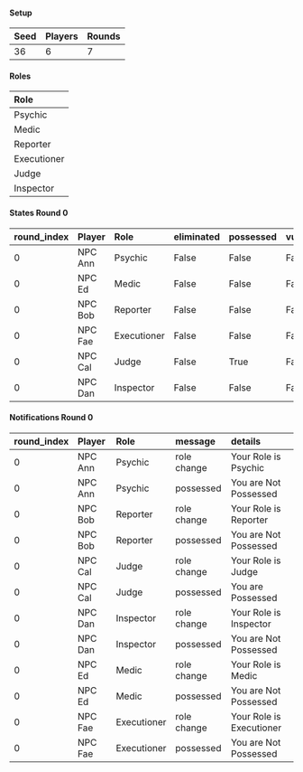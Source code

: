 #### Setup
| Seed | Players | Rounds  |
| :----| :-------| :------ |
| 36   | 6       | 7       |

#### Roles
| Role         |
| :----------- |
| Psychic      |
| Medic        |
| Reporter     |
| Executioner  |
| Judge        |
| Inspector    |

#### States Round 0
| round_index | Player  | Role        | eliminated | possessed | vulnerable | cool_down | active | cleansed_index | last_action_index  |
| :-----------| :-------| :-----------| :----------| :---------| :----------| :---------| :------| :--------------| :----------------- |
| 0           | NPC Ann | Psychic     | False      | False     | False      | 0         | True   | 0              | 0                  |
| 0           | NPC Ed  | Medic       | False      | False     | False      | 0         | True   | 0              | 0                  |
| 0           | NPC Bob | Reporter    | False      | False     | False      | 0         | True   | 0              | 0                  |
| 0           | NPC Fae | Executioner | False      | False     | False      | 0         | True   | 0              | 0                  |
| 0           | NPC Cal | Judge       | False      | True      | False      | 0         | True   | 0              | 0                  |
| 0           | NPC Dan | Inspector   | False      | False     | False      | 0         | True   | 0              | 0                  |

#### Notifications Round 0
| round_index | Player  | Role        | message     | details                   |
| :-----------| :-------| :-----------| :-----------| :------------------------ |
| 0           | NPC Ann | Psychic     | role change | Your Role is Psychic      |
| 0           | NPC Ann | Psychic     | possessed   | You are Not Possessed     |
| 0           | NPC Bob | Reporter    | role change | Your Role is Reporter     |
| 0           | NPC Bob | Reporter    | possessed   | You are Not Possessed     |
| 0           | NPC Cal | Judge       | role change | Your Role is Judge        |
| 0           | NPC Cal | Judge       | possessed   | You are Possessed         |
| 0           | NPC Dan | Inspector   | role change | Your Role is Inspector    |
| 0           | NPC Dan | Inspector   | possessed   | You are Not Possessed     |
| 0           | NPC Ed  | Medic       | role change | Your Role is Medic        |
| 0           | NPC Ed  | Medic       | possessed   | You are Not Possessed     |
| 0           | NPC Fae | Executioner | role change | Your Role is Executioner  |
| 0           | NPC Fae | Executioner | possessed   | You are Not Possessed     |
